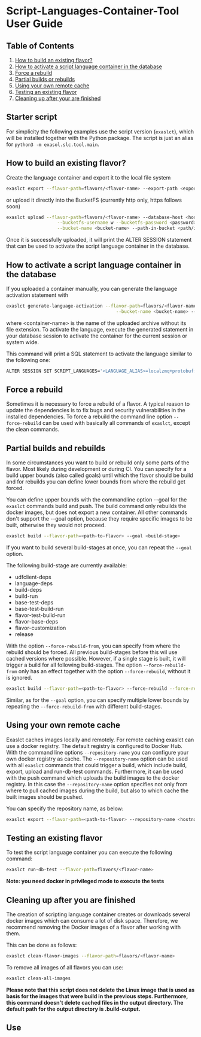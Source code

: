 # Script-Languages-Container-Tool User Guide

## Table of Contents

1. [How to build an existing flavor?](#how-to-build-an-existing-flavor)
2. [How to activate a script language container in the database](#how-to-activate-a-script-language-container-in-the-database)
3. [Force a rebuild](#force-a-rebuild)
4. [Partial builds or rebuilds](#partial-builds-and-rebuilds)
5. [Using your own remote cache](#using-your-own-remote-cache)
6. [Testing an existing flavor](#testing-an-existing-flavor)
7. [Cleaning up after your are finished](#cleaning-up-after-you-are-finished)

## Starter script

For simplicity the following examples use the script version (`exaslct`), which will be installed together with the Python package. The script is just an alias for `python3 -m exasol.slc.tool.main`.

## How to build an existing flavor?

Create the language container and export it to the local file system

```bash
exaslct export --flavor-path=flavors/<flavor-name> --export-path <export-path>
```

or upload it directly into the BucketFS (currently http only, https follows soon)

```bash
exaslct upload --flavor-path=flavors/<flavor-name> --database-host <hostname-or-ip> --bucketfs-port <port> \
                   --bucketfs-username w --bucketfs-password <password>  --bucketfs-name <bucketfs-name> \
                   --bucket-name <bucket-name> --path-in-bucket <path/in/bucket>
```

Once it is successfully uploaded, it will print the ALTER SESSION statement
that can be used to activate the script language container in the database.

## How to activate a script language container in the database

If you uploaded a container manually, you can generate the language activation statement with

```bash
exaslct generate-language-activation --flavor-path=flavors/<flavor-name> --bucketfs-name <bucketfs-name> \
                                         --bucket-name <bucket-name> --path-in-bucket <path/in/bucket> --container-name <container-name>
```

where \<container-name> is the name of the uploaded archive without its file extension. To activate the language, execute the generated statement in your database session to activate the container for the current session or system wide.

This command will print a SQL statement to activate the language similar to the following one:

```bash
ALTER SESSION SET SCRIPT_LANGUAGES='<LANGUAGE_ALIAS>=localzmq+protobuf:///<bucketfs-name>/<bucket-name>/<path-in-bucket>/<container-name>?lang=<language>#buckets/<bucketfs-name>/<bucket-name>/<path-in-bucket>/<container-name>/exaudf/exaudfclient[_py3]';
```

## Force a rebuild

Sometimes it is necessary to force a rebuild of a flavor.
A typical reason to update the dependencies is to
fix bugs and security vulnerabilities in the installed dependencies.
To force a rebuild the command line option `--force-rebuild` can be used
with basically all commands of `exaslct`, except the clean commands.

## Partial builds and rebuilds

In some circumstances you want to build or rebuild
only some parts of the flavor. Most likely during development or during CI.
You can specify for a build upper bounds (also called goals)
until which the flavor should be build and for rebuilds
you can define lower bounds from where the rebuild get forced.

You can define upper bounds with the commandline option --goal
for the `exaslct` commands build and push.
The build command only rebuilds the docker images,
but does not export a new container.
All other commands don't support the --goal option,
because they require specific images to be built,
otherwise they would not proceed.

```bash
exaslct build --flavor-path=<path-to-flavor> --goal <build-stage>
```

If you want to build several build-stages at once, you can repeat the `--goal` option.

The following build-stage are currently available:

* udfclient-deps
* language-deps
* build-deps
* build-run
* base-test-deps
* base-test-build-run
* flavor-test-build-run
* flavor-base-deps
* flavor-customization
* release


With the option `--force-rebuild-from`, you can specify from where the rebuild should be forced.
All previous build-stages before this wil use cached versions where possible.
However, if a single stage is built, it will trigger a build for all following build-stages.
The option `--force-rebuild-from` only has an effect together with the option `--force-rebuild`,
without it is ignored.

```bash
exaslct build --flavor-path=<path-to-flavor> --force-rebuild --force-rebuild-from <build-stage>
```

Similar, as for the `--goal` option, you can specify multiple lower bounds
by repeating the `--force-rebuild-from` with different build-stages.

## Using your own remote cache

Exaslct caches images locally and remotely.
For remote caching exaslct can use a docker registry.
The default registry is configured to Docker Hub.
With the command line options `--repository-name`
you can configure your own docker registry as cache.
The `--repository-name` option can be used with all
`exaslct` commands that could trigger a build,
which include build, export, upload and run-db-test commands.
Furthermore, it can be used with the push command which
uploads the build images to the docker registry.
In this case the `--repository-name` option specifies
not only from where to pull cached images during the build,
but also to which cache the built images should be pushed.

You can specify the repository name, as below:

```bash
exaslct export --flavor-path=<path-to-flavor> --repository-name <hostname>[:port]/<user>/<repository-name>
```

## Testing an existing flavor

To test the script language container you can execute the following command:

```bash
exaslct run-db-test --flavor-path=flavors/<flavor-name>
```

**Note: you need docker in privileged mode to execute the tests**

## Cleaning up after you are finished

The creation of scripting language container creates or downloads several docker images
which can consume a lot of disk space. Therefore, we recommend removing the Docker images
of a flavor after working with them.

This can be done as follows:

```bash
exaslct clean-flavor-images --flavor-path=flavors/<flavor-name>
```

To remove all images of all flavors you can use:

```bash
exaslct clean-all-images
```

**Please note that this script does not delete the Linux image that is used as basis for the images that were build in the previous steps.
Furthermore, this command doesn't delete cached files in the output directory. The default path for the output directory is .build-output.**


## Use
